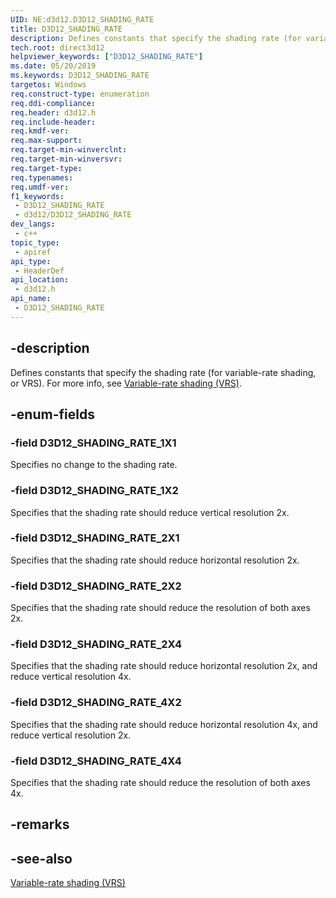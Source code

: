 ```yaml
---
UID: NE:d3d12.D3D12_SHADING_RATE
title: D3D12_SHADING_RATE
description: Defines constants that specify the shading rate (for variable-rate shading, or VRS).
tech.root: direct3d12
helpviewer_keywords: ["D3D12_SHADING_RATE"]
ms.date: 05/20/2019
ms.keywords: D3D12_SHADING_RATE
targetos: Windows
req.construct-type: enumeration
req.ddi-compliance: 
req.header: d3d12.h
req.include-header: 
req.kmdf-ver: 
req.max-support: 
req.target-min-winverclnt: 
req.target-min-winversvr: 
req.target-type: 
req.typenames: 
req.umdf-ver: 
f1_keywords:
 - D3D12_SHADING_RATE
 - d3d12/D3D12_SHADING_RATE
dev_langs:
 - c++
topic_type:
 - apiref
api_type:
 - HeaderDef
api_location:
 - d3d12.h
api_name:
 - D3D12_SHADING_RATE
---
```


## -description

Defines constants that specify the shading rate (for variable-rate shading, or VRS). For more info, see [Variable-rate shading (VRS)](/windows/desktop/direct3d12/vrs).

## -enum-fields

### -field D3D12_SHADING_RATE_1X1

Specifies no change to the shading rate.

### -field D3D12_SHADING_RATE_1X2

Specifies that the shading rate should reduce vertical resolution 2x.

### -field D3D12_SHADING_RATE_2X1

Specifies that the shading rate should reduce horizontal resolution 2x.

### -field D3D12_SHADING_RATE_2X2

Specifies that the shading rate should reduce the resolution of both axes 2x.

### -field D3D12_SHADING_RATE_2X4

Specifies that the shading rate should reduce horizontal resolution 2x, and reduce vertical resolution 4x.

### -field D3D12_SHADING_RATE_4X2

Specifies that the shading rate should reduce horizontal resolution 4x, and reduce vertical resolution 2x.

### -field D3D12_SHADING_RATE_4X4

Specifies that the shading rate should reduce the resolution of both axes 4x.

## -remarks

## -see-also

[Variable-rate shading (VRS)](/windows/desktop/direct3d12/vrs)

